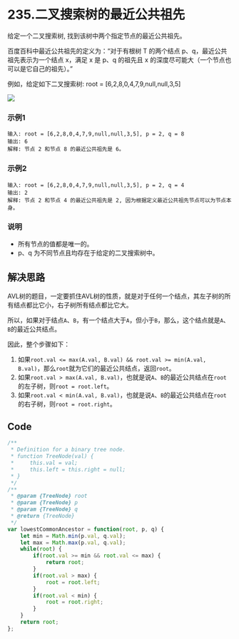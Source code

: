 # 235.二叉搜索树的最近公共祖先
给定一个二叉搜索树, 找到该树中两个指定节点的最近公共祖先。

百度百科中最近公共祖先的定义为：“对于有根树 T 的两个结点 p、q，最近公共祖先表示为一个结点 x，满足 x 是 p、q 的祖先且 x 的深度尽可能大（一个节点也可以是它自己的祖先）。”

例如，给定如下二叉搜索树:  root = [6,2,8,0,4,7,9,null,null,3,5]

![](https://assets.leetcode-cn.com/aliyun-lc-upload/uploads/2018/12/14/binarysearchtree_improved.png)

### 示例1
```
输入: root = [6,2,8,0,4,7,9,null,null,3,5], p = 2, q = 8
输出: 6 
解释: 节点 2 和节点 8 的最近公共祖先是 6。
```

### 示例2
```
输入: root = [6,2,8,0,4,7,9,null,null,3,5], p = 2, q = 4
输出: 2
解释: 节点 2 和节点 4 的最近公共祖先是 2, 因为根据定义最近公共祖先节点可以为节点本身。
```

### 说明
* 所有节点的值都是唯一的。
* p、q 为不同节点且均存在于给定的二叉搜索树中。

## 解决思路
AVL树的题目，一定要抓住AVL树的性质，就是对于任何一个结点，其左子树的所有结点都比它小，右子树所有结点都比它大。

所以，如果对于结点`A`、`B`，有一个结点大于`A`，但小于`B`，那么，这个结点就是`A`、`B`的最近公共结点。

因此，整个步骤如下：

1. 如果`root.val <= max(A.val, B.val) && root.val >= min(A.val, B.val)`，那么`root`就为它们的最近公共结点，返回`root`。
2. 如果`root.val > max(A.val, B.val)`，也就是说`A`、`B`的最近公共结点在`root`的左子树，则`root = root.left`。
3. 如果`root.val < min(A.val, B.val)`，也就是说`A`、`B`的最近公共结点在`root`的右子树，则`root = root.right`。

## Code
```js
/**
 * Definition for a binary tree node.
 * function TreeNode(val) {
 *     this.val = val;
 *     this.left = this.right = null;
 * }
 */
/**
 * @param {TreeNode} root
 * @param {TreeNode} p
 * @param {TreeNode} q
 * @return {TreeNode}
 */
var lowestCommonAncestor = function(root, p, q) {
    let min = Math.min(p.val, q.val);
    let max = Math.max(p.val, q.val);
    while(root) {
        if(root.val >= min && root.val <= max) {
            return root;
        }
        if(root.val > max) {
            root = root.left;
        }
        if(root.val < min) {
            root = root.right;
        }
    }
    return root;
};
```